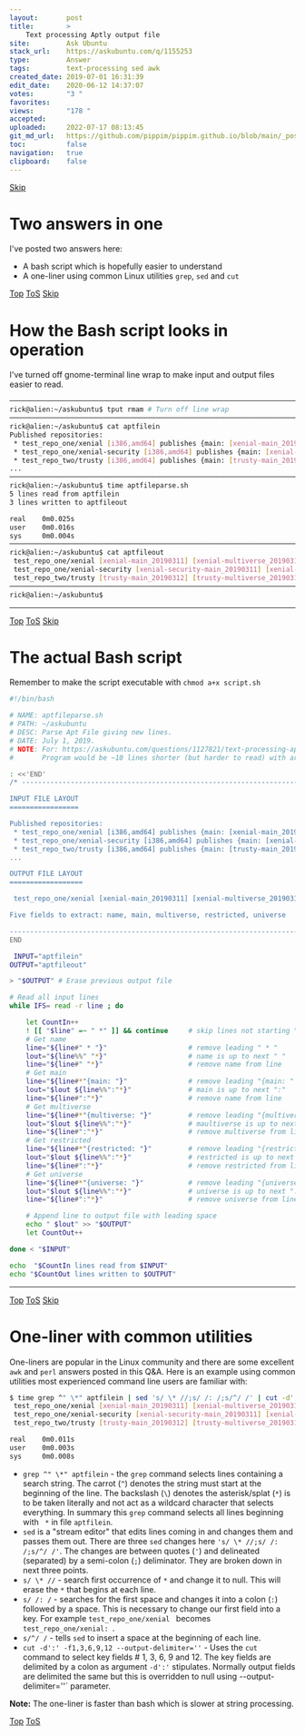 ```yaml
---
layout:       post
title:        >
    Text processing Aptly output file
site:         Ask Ubuntu
stack_url:    https://askubuntu.com/q/1155253
type:         Answer
tags:         text-processing sed awk
created_date: 2019-07-01 16:31:39
edit_date:    2020-06-12 14:37:07
votes:        "3 "
favorites:    
views:        "178 "
accepted:     
uploaded:     2022-07-17 08:13:45
git_md_url:   https://github.com/pippim/pippim.github.io/blob/main/_posts/2019/2019-07-01-Text-processing-Aptly-output-file.md
toc:          false
navigation:   true
clipboard:    false
---
```



<a id="hdr1"></a>
<div class="hdr-bar">  <a href="#hdr2">Skip</a></div>

# Two answers in one

I've posted two answers here:

- A bash script which is hopefully easier to understand
- A one-liner using common Linux utilities `grep`, `sed` and `cut`


<a id="hdr2"></a>
<div class="hdr-bar">  <a href="#">Top</a>  <a href="#hdr1">ToS</a>  <a href="#hdr3">Skip</a></div>

# How the Bash script looks in operation

I've turned off gnome-terminal line wrap to make input and output files easier to read.



``` bash
───────────────────────────────────────────────────────────────────────────────────────────
rick@alien:~/askubuntu$ tput rmam # Turn off line wrap
───────────────────────────────────────────────────────────────────────────────────────────
rick@alien:~/askubuntu$ cat aptfilein
Published repositories:
 * test_repo_one/xenial [i386,amd64] publishes {main: [xenial-main_20190311]: Snapshot from mirr}
 * test_repo_one/xenial-security [i386,amd64] publishes {main: [xenial-security-main_20190311]: }
 * test_repo_two/trusty [i386,amd64] publishes {main: [trusty-main_20190312]: Snapshot from mirr}
...
───────────────────────────────────────────────────────────────────────────────────────────
rick@alien:~/askubuntu$ time aptfileparse.sh
5 lines read from aptfilein
3 lines written to aptfileout

real    0m0.025s
user    0m0.016s
sys     0m0.004s
───────────────────────────────────────────────────────────────────────────────────────────
rick@alien:~/askubuntu$ cat aptfileout
 test_repo_one/xenial [xenial-main_20190311] [xenial-multiverse_20190311] [xenial-restricted_201]
 test_repo_one/xenial-security [xenial-security-main_20190311] [xenial-security-multiverse_20190]
 test_repo_two/trusty [trusty-main_20190312] [trusty-multiverse_20190312] [trusty-restricted_201]
───────────────────────────────────────────────────────────────────────────────────────────
rick@alien:~/askubuntu$ 
```


----------



<a id="hdr3"></a>
<div class="hdr-bar">  <a href="#">Top</a>  <a href="#hdr2">ToS</a>  <a href="#hdr4">Skip</a></div>

# The actual Bash script

Remember to make the script executable with `chmod a+x script.sh`

``` bash
#!/bin/bash

# NAME: aptfileparse.sh
# PATH: ~/askubuntu
# DESC: Parse Apt File giving new lines.
# DATE: July 1, 2019.
# NOTE: For: https://askubuntu.com/questions/1127821/text-processing-aptly-output-file
#       Program would be ~10 lines shorter (but harder to read) with arrays.

: <<'END'
/* -----------------------------------------------------------------------------

INPUT FILE LAYOUT
=================

Published repositories:
 * test_repo_one/xenial [i386,amd64] publishes {main: [xenial-main_20190311]: Snapshot from mirror [xenial-main]: http//gb.archive.ubuntu.com/ubuntu/ xenial [src]}, {multiverse: [xenial-multiverse_20190311]: Snapshot from mirror [xenial-multiverse]: http//gb.archive.ubuntu.com/ubuntu/ xenial [src]}, {restricted: [xenial-restricted_20190311]: Snapshot from mirror [xenial-restricted]: http//gb.archive.ubuntu.com/ubuntu/ xenial [src]}, {universe: [xenial-universe_20190311]: Snapshot from mirror [xenial-universe]: http//gb.archive.ubuntu.com/ubuntu/ xenial [src]}
 * test_repo_one/xenial-security [i386,amd64] publishes {main: [xenial-security-main_20190311]: Snapshot from mirror [xenial-security-main]: http//gb.archive.ubuntu.com/ubuntu/ xenial-security[src]}, {multiverse: [xenial-security-multiverse_20190311]: Snapshot from mirror [xenial-security-multiverse]: http//gb.archive.ubuntu.com/ubuntu/ xenial-security[src]}, {restricted: [xenial-security-restricted_20190311]: Snapshot from mirror [xenial-security-restricted]: http//gb.archive.ubuntu.com/ubuntu/ xenial-security[src]}, {universe: [xenial-security-universe_20190311]: Snapshot from mirror [xenial-security-universe]: http//gb.archive.ubuntu.com/ubuntu/ xenial-security[src]}
 * test_repo_two/trusty [i386,amd64] publishes {main: [trusty-main_20190312]: Snapshot from mirror [trusty-main]: http//gb.archive.ubuntu.com/ubuntu/ trusty[src]}, {multiverse: [trusty-multiverse_20190312]: Snapshot from mirror [trusty-multiverse]: http//gb.archive.ubuntu.com/ubuntu/ trusty[src]}, {restricted: [trusty-restricted_20190312]: Snapshot from mirror [trusty-restricted]: http//gb.archive.ubuntu.com/ubuntu/ trusty[src]}, {universe: [trusty-universe_20190312]: Snapshot from mirror [trusty-universe]: http//gb.archive.ubuntu.com/ubuntu/ trusty[src]}
...

OUTPUT FILE LAYOUT
==================

 test_repo_one/xenial [xenial-main_20190311] [xenial-multiverse_20190311] [xenial-restricted_20190311] [xenial-universe_20190311]

Five fields to extract: name, main, multiverse, restricted, universe

----------------------------------------------------------------------------- */
END

 INPUT="aptfilein"
OUTPUT="aptfileout"

> "$OUTPUT" # Erase previous output file

# Read all input lines
while IFS= read -r line ; do

    let CountIn++
    ! [[ "$line" =~ " *" ]] && continue     # skip lines not starting " *"
    # Get name
    line="${line#" * "}"                    # remove leading " * "
    lout="${line%%" "*}"                    # name is up to next " "
    line="${line#" "*}"                     # remove name from line
    # Get main
    line="${line#*"{main: "}"               # remove leading "{main: "
    lout="$lout ${line%%":"*}"              # main is up to next ":"
    line="${line#":"*}"                     # remove name from line
    # Get multiverse
    line="${line#*"{multiverse: "}"         # remove leading "{multiverse: "
    lout="$lout ${line%%":"*}"              # maultiverse is up to next ":"
    line="${line#":"*}"                     # remove multiverse from line
    # Get restricted
    line="${line#*"{restricted: "}"         # remove leading "{restricted: "
    lout="$lout ${line%%":"*}"              # restricted is up to next ":"
    line="${line#":"*}"                     # remove restricted from line
    # Get universe
    line="${line#*"{universe: "}"           # remove leading "{universe: "
    lout="$lout ${line%%":"*}"              # universe is up to next ":"
    line="${line#":"*}"                     # remove universe from line

    # Append line to output file with leading space
    echo " $lout" >> "$OUTPUT"
    let CountOut++

done < "$INPUT"

echo  "$CountIn lines read from $INPUT"
echo "$CountOut lines written to $OUTPUT"
```


----------



<a id="hdr4"></a>
<div class="hdr-bar">  <a href="#">Top</a>  <a href="#hdr3">ToS</a>  <a href="#hdr5">Skip</a></div>

# One-liner with common utilities

One-liners are popular in the Linux community and there are some excellent `awk` and `perl` answers posted in this Q&A. Here is an example using common utilities most experienced command line users are familiar with:

``` bash
$ time grep ^" \*" aptfilein | sed 's/ \* //;s/ /: /;s/^/ /' | cut -d':' -f1,3,6,9,12 --output-delimiter=''
 test_repo_one/xenial [xenial-main_20190311] [xenial-multiverse_20190311] [xenial-restricted_20190311] [xenial-universe_20190311]
 test_repo_one/xenial-security [xenial-security-main_20190311] [xenial-security-multiverse_20190311] [xenial-security-restricted_20190311] [xenial-security-universe_20190311]
 test_repo_two/trusty [trusty-main_20190312] [trusty-multiverse_20190312] [trusty-restricted_20190312] [trusty-universe_20190312]

real    0m0.011s
user    0m0.003s
sys     0m0.008s
```

- `grep ^" \*" aptfilein` - the `grep` command selects lines containing a search string. The carrot (`^`) denotes the string must start at the beginning of the line. The backslash (`\`) denotes the asterisk/splat (`*`) is to be taken literally and not act as a wildcard character that selects everything. In summary this `grep` command selects all lines beginning with ` *` in file `aptfilein`.
- `sed` is a "stream editor" that edits lines coming in and changes them and passes them out. There are three `sed` changes here `'s/ \* //;s/ /: /;s/^/ /'`. The changes are between quotes (`'`) and delineated (separated) by a semi-colon (`;`) deliminator. They are broken down in next three points.
- `s/ \* //` - search first occurrence of ` * ` and change it to null. This will erase the ` * ` that begins at each line.
- `s/ /: /` - searches for the first space and changes it into a colon (`:`) followed by a space. This is necessary to change our first field into a key. For example `test_repo_one/xenial ` becomes `test_repo_one/xenial: `.
- `s/^/ /` - tells `sed` to insert a space at the beginning of each line.
- `cut -d':' -f1,3,6,9,12 --output-delimiter=''` - Uses the `cut` command to select key fields # 1, 3, 6, 9 and 12. The key fields are delimited by a colon as argument `-d':'` stipulates. Normally output fields are delimited the same but this is overridden to null using --output-delimiter=''` parameter.

**Note:** The one-liner is faster than bash which is slower at string processing.


<a id="hdr5"></a>
<div class="hdr-bar">  <a href="#">Top</a>  <a href="#hdr4">ToS</a></div>

